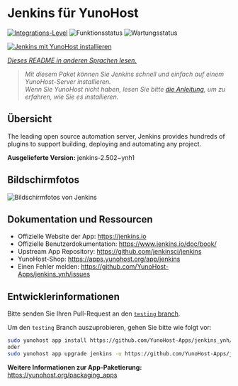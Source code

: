 <!--
N.B.: Diese README wurde automatisch von <https://github.com/YunoHost/apps/tree/master/tools/readme_generator> generiert.
Sie darf NICHT von Hand bearbeitet werden.
-->

# Jenkins für YunoHost

[![Integrations-Level](https://apps.yunohost.org/badge/integration/jenkins)](https://ci-apps.yunohost.org/ci/apps/jenkins/)
![Funktionsstatus](https://apps.yunohost.org/badge/state/jenkins)
![Wartungsstatus](https://apps.yunohost.org/badge/maintained/jenkins)

[![Jenkins mit YunoHost installieren](https://install-app.yunohost.org/install-with-yunohost.svg)](https://install-app.yunohost.org/?app=jenkins)

*[Dieses README in anderen Sprachen lesen.](./ALL_README.md)*

> *Mit diesem Paket können Sie Jenkins schnell und einfach auf einem YunoHost-Server installieren.*  
> *Wenn Sie YunoHost nicht haben, lesen Sie bitte [die Anleitung](https://yunohost.org/install), um zu erfahren, wie Sie es installieren.*

## Übersicht

The leading open source automation server, Jenkins provides hundreds of plugins to support building, deploying and automating any project. 


**Ausgelieferte Version:** jenkins-2.502~ynh1

## Bildschirmfotos

![Bildschirmfotos von Jenkins](./doc/screenshots/screenshot1.png)

## Dokumentation und Ressourcen

- Offizielle Website der App: <https://jenkins.io>
- Offizielle Benutzerdokumentation: <https://www.jenkins.io/doc/book/>
- Upstream App Repository: <https://github.com/jenkinsci/jenkins>
- YunoHost-Shop: <https://apps.yunohost.org/app/jenkins>
- Einen Fehler melden: <https://github.com/YunoHost-Apps/jenkins_ynh/issues>

## Entwicklerinformationen

Bitte senden Sie Ihren Pull-Request an den [`testing` branch](https://github.com/YunoHost-Apps/jenkins_ynh/tree/testing).

Um den `testing` Branch auszuprobieren, gehen Sie bitte wie folgt vor:

```bash
sudo yunohost app install https://github.com/YunoHost-Apps/jenkins_ynh/tree/testing --debug
oder
sudo yunohost app upgrade jenkins -u https://github.com/YunoHost-Apps/jenkins_ynh/tree/testing --debug
```

**Weitere Informationen zur App-Paketierung:** <https://yunohost.org/packaging_apps>

